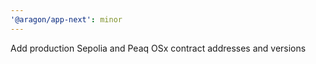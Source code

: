 ```yaml
---
'@aragon/app-next': minor
---
```


Add production Sepolia and Peaq OSx contract addresses and versions
